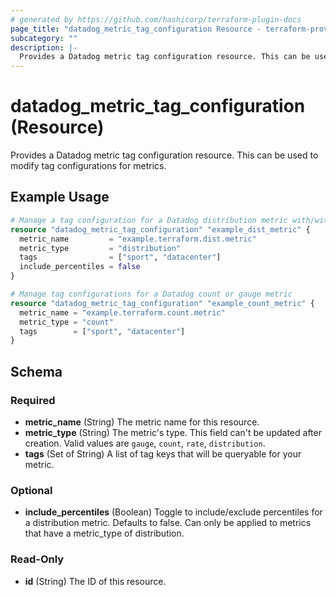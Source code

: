 ```yaml
---
# generated by https://github.com/hashicorp/terraform-plugin-docs
page_title: "datadog_metric_tag_configuration Resource - terraform-provider-datadog"
subcategory: ""
description: |-
  Provides a Datadog metric tag configuration resource. This can be used to modify tag configurations for metrics.
---
```


# datadog_metric_tag_configuration (Resource)

Provides a Datadog metric tag configuration resource. This can be used to modify tag configurations for metrics.

## Example Usage

```terraform
# Manage a tag configuration for a Datadog distribution metric with/without percentiles
resource "datadog_metric_tag_configuration" "example_dist_metric" {
  metric_name         = "example.terraform.dist.metric"
  metric_type         = "distribution"
  tags                = ["sport", "datacenter"]
  include_percentiles = false
}

# Manage tag configurations for a Datadog count or gauge metric
resource "datadog_metric_tag_configuration" "example_count_metric" {
  metric_name = "example.terraform.count.metric"
  metric_type = "count"
  tags        = ["sport", "datacenter"]
}
```

<!-- schema generated by tfplugindocs -->
## Schema

### Required

- **metric_name** (String) The metric name for this resource.
- **metric_type** (String) The metric's type. This field can't be updated after creation. Valid values are `gauge`, `count`, `rate`, `distribution`.
- **tags** (Set of String) A list of tag keys that will be queryable for your metric.

### Optional

- **include_percentiles** (Boolean) Toggle to include/exclude percentiles for a distribution metric. Defaults to false. Can only be applied to metrics that have a metric_type of distribution.

### Read-Only

- **id** (String) The ID of this resource.


